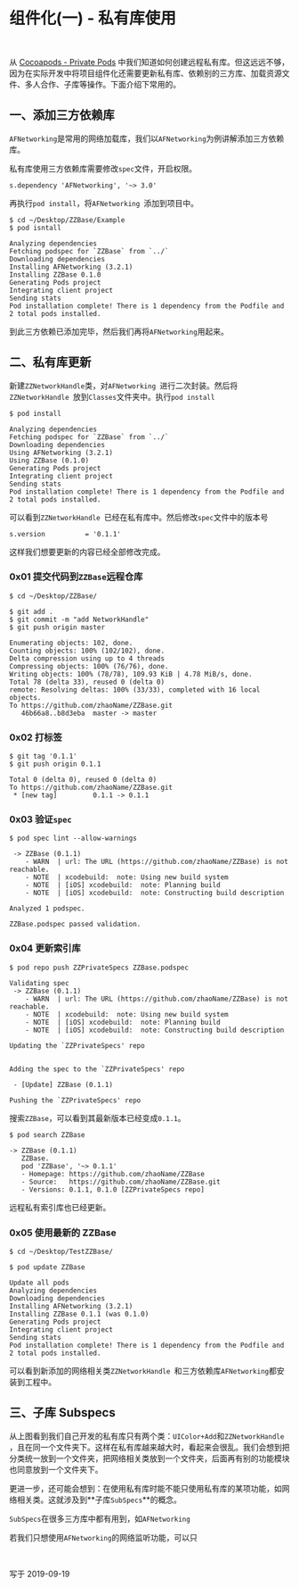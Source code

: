 # 组件化(一) - 私有库使用


<br>

从 [Cocoapods - Private Pods](https://github.com/zhaoName/Notes/blob/master/iOS/Cocoapods%20-%20Private%20Pods.md) 中我们知道如何创建远程私有库。但这远远不够，因为在实际开发中将项目组件化还需要更新私有库、依赖别的三方库、加载资源文件、多人合作、子库等操作。下面介绍下常用的。


## 一、添加三方依赖库

`AFNetworking`是常用的网络加载库，我们以`AFNetworking`为例讲解添加三方依赖库。

私有库使用三方依赖库需要修改`spec`文件，开启权限。

```
s.dependency 'AFNetworking', '~> 3.0'
```

再执行`pod install`，将`AFNetworking `添加到项目中。

```
$ cd ~/Desktop/ZZBase/Example
$ pod isntall

Analyzing dependencies
Fetching podspec for `ZZBase` from `../`
Downloading dependencies
Installing AFNetworking (3.2.1)
Installing ZZBase 0.1.0
Generating Pods project
Integrating client project
Sending stats
Pod installation complete! There is 1 dependency from the Podfile and 2 total pods installed.
```


到此三方依赖已添加完毕，然后我们再将`AFNetworking`用起来。


## 二、私有库更新


新建`ZZNetworkHandle`类，对`AFNetworking `进行二次封装。然后将`ZZNetworkHandle `放到`Classes`文件夹中。执行`pod install`


```
$ pod install

Analyzing dependencies
Fetching podspec for `ZZBase` from `../`
Downloading dependencies
Using AFNetworking (3.2.1)
Using ZZBase (0.1.0)
Generating Pods project
Integrating client project
Sending stats
Pod installation complete! There is 1 dependency from the Podfile and 2 total pods installed.
```

可以看到`ZZNetworkHandle `已经在私有库中。然后修改`spec`文件中的版本号

```
s.version          = '0.1.1'
```

这样我们想要更新的内容已经全部修改完成。

### 0x01 提交代码到`ZZBase`远程仓库

```
$ cd ~/Desktop/ZZBase/

$ git add .
$ git commit -m "add NetworkHandle"
$ git push origin master

Enumerating objects: 102, done.
Counting objects: 100% (102/102), done.
Delta compression using up to 4 threads
Compressing objects: 100% (76/76), done.
Writing objects: 100% (78/78), 109.93 KiB | 4.78 MiB/s, done.
Total 78 (delta 33), reused 0 (delta 0)
remote: Resolving deltas: 100% (33/33), completed with 16 local objects.
To https://github.com/zhaoName/ZZBase.git
   46b66a8..b8d3eba  master -> master
```

### 0x02 打标签

```
$ git tag '0.1.1'       
$ git push origin 0.1.1 

Total 0 (delta 0), reused 0 (delta 0)
To https://github.com/zhaoName/ZZBase.git
 * [new tag]         0.1.1 -> 0.1.1
```


### 0x03 验证`spec`

```
$ pod spec lint --allow-warnings

 -> ZZBase (0.1.1)
    - WARN  | url: The URL (https://github.com/zhaoName/ZZBase) is not reachable.
    - NOTE  | xcodebuild:  note: Using new build system
    - NOTE  | [iOS] xcodebuild:  note: Planning build
    - NOTE  | [iOS] xcodebuild:  note: Constructing build description

Analyzed 1 podspec.

ZZBase.podspec passed validation.
```


### 0x04 更新索引库

```
$ pod repo push ZZPrivateSpecs ZZBase.podspec

Validating spec
 -> ZZBase (0.1.1)
    - WARN  | url: The URL (https://github.com/zhaoName/ZZBase) is not reachable.
    - NOTE  | xcodebuild:  note: Using new build system
    - NOTE  | [iOS] xcodebuild:  note: Planning build
    - NOTE  | [iOS] xcodebuild:  note: Constructing build description

Updating the `ZZPrivateSpecs' repo


Adding the spec to the `ZZPrivateSpecs' repo

 - [Update] ZZBase (0.1.1)

Pushing the `ZZPrivateSpecs' repo
```

搜索`ZZBase`，可以看到其最新版本已经变成`0.1.1`。

```
$ pod search ZZBase

-> ZZBase (0.1.1)
   ZZBase.
   pod 'ZZBase', '~> 0.1.1'
   - Homepage: https://github.com/zhaoName/ZZBase
   - Source:   https://github.com/zhaoName/ZZBase.git
   - Versions: 0.1.1, 0.1.0 [ZZPrivateSpecs repo]
```

远程私有索引库也已经更新。



### 0x05 使用最新的 ZZBase

```
$ cd ~/Desktop/TestZZBase/

$ pod update ZZBase

Update all pods
Analyzing dependencies
Downloading dependencies
Installing AFNetworking (3.2.1)
Installing ZZBase 0.1.1 (was 0.1.0)
Generating Pods project
Integrating client project
Sending stats
Pod installation complete! There is 1 dependency from the Podfile and 2 total pods installed.
```

可以看到新添加的网络相关类`ZZNetworkHandle `和三方依赖库`AFNetworking`都安装到工程中。



## 三、子库 Subspecs


从上图看到我们自己开发的私有库只有两个类：`UIColor+Add`和`ZZNetworkHandle `，且在同一个文件夹下。这样在私有库越来越大时，看起来会很乱。我们会想到把分类统一放到一个文件夹，把网络相关类放到一个文件夹，后面再有别的功能模块也同意放到一个文件夹下。

更进一步，还可能会想到：在使用私有库时能不能只使用私有库的某项功能，如网络相关类。这就涉及到**子库`SubSpecs`**的概念。


`SubSpecs`在很多三方库中都有用到，如`AFNetworking`



若我们只想使用`AFNetworking`的网络监听功能，可以只




<br>

写于 2019-09-19

<br>
